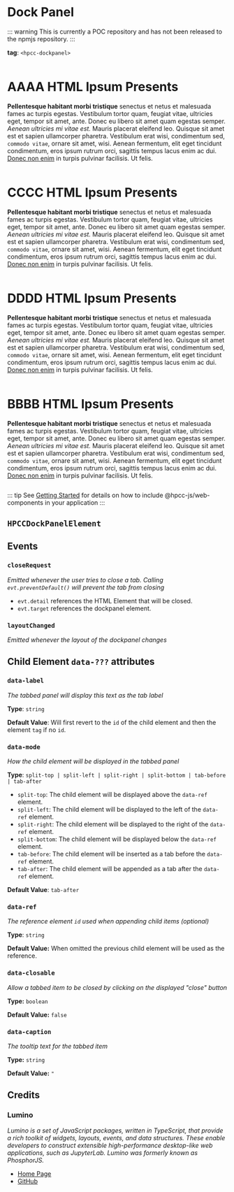 # Dock Panel

::: warning
This is currently a POC repository and has not been released to the npmjs repository.
:::

**tag**: `<hpcc-dockpanel>`

<ClientOnly>
  <hpcc-preview preview_border="0px" style="width:100%;height:600px">
    <hpcc-dockpanel style="width:100%;height:100%">
      <div id="one" data-label="AAAA" style="overflow:auto;min-width:48px;min-height:48px">
        <h1>AAAA HTML Ipsum Presents</h1>
        <p><strong>Pellentesque habitant morbi tristique</strong> senectus et netus et malesuada fames ac turpis egestas. Vestibulum tortor quam, feugiat vitae, ultricies eget, tempor sit amet, ante. Donec eu libero sit amet quam egestas semper. <em>Aenean ultricies mi vitae est.</em> Mauris placerat eleifend leo. Quisque sit amet est et sapien ullamcorper pharetra. Vestibulum erat wisi, condimentum sed, <code>commodo vitae</code>, ornare sit amet, wisi. Aenean fermentum, elit eget tincidunt condimentum, eros ipsum rutrum orci, sagittis tempus lacus enim ac dui. <a href="#">Donec non enim</a> in turpis pulvinar facilisis. Ut felis.</p>
      </div>
      <div id="three" data-mode="split-right" data-closable="true" style="overflow:auto;min-width:48px;min-height:48px">
        <h1>CCCC HTML Ipsum Presents</h1>
        <p><strong>Pellentesque habitant morbi tristique</strong> senectus et netus et malesuada fames ac turpis egestas. Vestibulum tortor quam, feugiat vitae, ultricies eget, tempor sit amet, ante. Donec eu libero sit amet quam egestas semper. <em>Aenean ultricies mi vitae est.</em> Mauris placerat eleifend leo. Quisque sit amet est et sapien ullamcorper pharetra. Vestibulum erat wisi, condimentum sed, <code>commodo vitae</code>, ornare sit amet, wisi. Aenean fermentum, elit eget tincidunt condimentum, eros ipsum rutrum orci, sagittis tempus lacus enim ac dui. <a href="#">Donec non enim</a> in turpis pulvinar facilisis. Ut felis.</p>
      </div>
      <div data-mode="tab-after" data-ref="three" data-caption="What no label!" style="overflow:auto;min-width:48px;min-height:48px">
        <h1>DDDD HTML Ipsum Presents</h1>
        <p><strong>Pellentesque habitant morbi tristique</strong> senectus et netus et malesuada fames ac turpis egestas. Vestibulum tortor quam, feugiat vitae, ultricies eget, tempor sit amet, ante. Donec eu libero sit amet quam egestas semper. <em>Aenean ultricies mi vitae est.</em> Mauris placerat eleifend leo. Quisque sit amet est et sapien ullamcorper pharetra. Vestibulum erat wisi, condimentum sed, <code>commodo vitae</code>, ornare sit amet, wisi. Aenean fermentum, elit eget tincidunt condimentum, eros ipsum rutrum orci, sagittis tempus lacus enim ac dui. <a href="#">Donec non enim</a> in turpis pulvinar facilisis. Ut felis.</p>
      </div>
      <div data-mode="split-bottom" data-ref="one" style="overflow:auto;min-width:48px;min-height:48px">
        <h1>BBBB HTML Ipsum Presents</h1>
        <p><strong>Pellentesque habitant morbi tristique</strong> senectus et netus et malesuada fames ac turpis egestas. Vestibulum tortor quam, feugiat vitae, ultricies eget, tempor sit amet, ante. Donec eu libero sit amet quam egestas semper. <em>Aenean ultricies mi vitae est.</em> Mauris placerat eleifend leo. Quisque sit amet est et sapien ullamcorper pharetra. Vestibulum erat wisi, condimentum sed, <code>commodo vitae</code>, ornare sit amet, wisi. Aenean fermentum, elit eget tincidunt condimentum, eros ipsum rutrum orci, sagittis tempus lacus enim ac dui. <a href="#">Donec non enim</a> in turpis pulvinar facilisis. Ut felis.</p>
      </div>
    </hpcc-dockpanel>
    <script>
      document.querySelector("hpcc-dockpanel").addEventListener("closeRequest", function (evt) {
        if (!confirm(`Close Tab "${evt.detail.tagName} #${evt.detail.id}"?`)) {
          evt.preventDefault();
        }
      });
    </script>
  </hpcc-preview>
</ClientOnly>

::: tip
See [Getting Started](../../../../README) for details on how to include @hpcc-js/web-components in your application
:::

## `HPCCDockPanelElement`

## Events

### `closeRequest`

_Emitted whenever the user tries to close a tab.  Calling `evt.preventDefault()` will prevent the tab from closing_

* `evt.detail` references the HTML Element that will be closed.
* `evt.target` references the dockpanel element.

### `layoutChanged`

_Emitted whenever the layout of the dockpanel changes_

## Child Element `data-???` attributes

### `data-label`

_The tabbed panel will display this text as the tab label_

**Type**: `string`

**Default Value**: Will first revert to the `id` of the child element and then the element `tag` if no `id`.

### `data-mode`

_How the child element will be displayed in the tabbed panel_

**Type**: `split-top | split-left | split-right | split-bottom | tab-before | tab-after`

* `split-top`: The child element will be displayed above the `data-ref` element.
* `split-left`: The child element will be displayed to the left of the `data-ref` element.
* `split-right`: The child element will be displayed to the right of the `data-ref` element.
* `split-bottom`: The child element will be displayed below the `data-ref` element.
* `tab-before`: The child element will be inserted as a tab before the `data-ref` element.
* `tab-after`: The child element will be appended as a tab after the `data-ref` element.

**Default Value**: `tab-after`

### `data-ref`

_The reference element `id` used when appending child items (optional)_

**Type**: `string`

**Default Value:**  When omitted the previous child element will be used as the reference.

### `data-closable`

_Allow a tabbed item to be closed by clicking on the displayed "close" button_

**Type:** `boolean`

**Default Value:** `false`

### `data-caption`

_The tooltip text for the tabbed item_

**Type:** `string`

**Default Value:** `"`

## Credits

### Lumino

_Lumino is a set of JavaScript packages, written in TypeScript, that provide a rich toolkit of widgets, layouts, events, and data structures. These enable developers to construct extensible high-performance desktop-like web applications, such as JupyterLab. Lumino was formerly known as PhosphorJS._

* [Home Page](https://lumino.readthedocs.io/en/latest/)
* [GitHub](https://github.com/jupyterlab/lumino)
